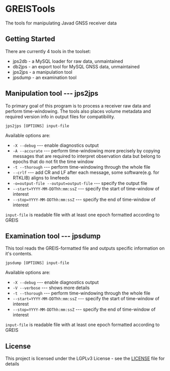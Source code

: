 # GREISTools

The tools for manipulating Javad GNSS receiver data

## Getting Started

There are currently 4 tools in the toolset:
* jps2db - a MySQL loader for raw data, unmaintained
* db2jps - an export tool for MySQL GNSS data, unmaintained
* jps2jps - a manipulation tool
* jpsdump - an examination tool

## Manipulation tool --- jps2jps

To primary goal of this program is to process a receiver raw data and perform time-windowing. The tools also places volume metadata and required version info in output files for compatibility.

```
jps2jps [OPTIONS] input-file
```
Available options are:
* ```-X --debug``` --- enable diagnostics output
* ```-A --accurate``` --- perform time-windowing more precisely by copying messages that are required to interpret observation data but belong to epochs that do not fit the time window
* ```-t --thorough``` --- perform time-windowing through the whole file
* ```--crlf``` --- add CR and LF after each message, some software(e.g. for RTKLIB) aligns to linefeeds
* ```-o=output-file --output=output-file``` --- specify the output file
* ```--start=YYYY-MM-DDThh:mm:ssZ``` --- specify the start of time-window of interest
* ```--stop=YYYY-MM-DDThh:mm:ssZ``` --- specify the end of time-window of interest


```input-file``` is readable file with at least one epoch formatted according to GREIS 

## Examination tool --- jpsdump

This tool reads the GREIS-formatted file and outputs specific information on it's contents.
```
jpsdump [OPTIONS] input-file
```
Available options are:
* ```-X --debug``` --- enable diagnostics output
* ```-V --verbose``` --- shows more details
* ```-t --thorough``` --- perform time-windowing through the whole file
* ```--start=YYYY-MM-DDThh:mm:ssZ``` --- specify the start of time-window of interest
* ```--stop=YYYY-MM-DDThh:mm:ssZ``` --- specify the end of time-window of interest

```input-file``` is readable file with at least one epoch formatted according to GREIS 

## License

This project is licensed under the LGPLv3 License - see the [LICENSE](LICENSE) file for details

